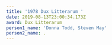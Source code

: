 ```yaml
---
title: '1978 Dux Litterarum '
date: 2019-08-13T23:00:34.173Z
award: Dux Litterarum
person1_name: 'Donna Todd, Steven May'
person2_name: .
---
```


